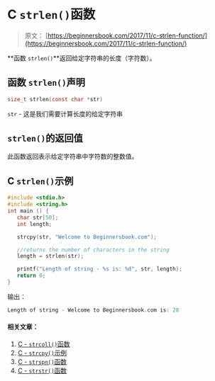 # C `strlen()`函数

> 原文： [https://beginnersbook.com/2017/11/c-strlen-function/](https://beginnersbook.com/2017/11/c-strlen-function/)

**函数 `strlen()`**返回给定字符串的长度（字符数）。

## 函数 `strlen()`声明

```c
size_t strlen(const char *str)
```

`str` - 这是我们需要计算长度的给定字符串

## `strlen()`的返回值

此函数返回表示给定字符串中字符数的整数值。

## C `strlen()`示例

```c
#include <stdio.h>
#include <string.h>
int main () {
   char str[50]; 
   int length;

   strcpy(str, "Welcome to Beginnersbook.com");

   //returns the number of characters in the string 
   length = strlen(str);

   printf("Length of string - %s is: %d", str, length);
   return 0;
}
```

输出：

```c
Length of string - Welcome to Beginnersbook.com is: 28
```

#### 相关文章：

1.  [C - `strcoll()`函数](https://beginnersbook.com/2017/11/c-strcoll-function/)
2.  [C - `strcpy()`示例](https://beginnersbook.com/2017/11/c-strcpy-function/)
3.  [C - `strspn()`函数](https://beginnersbook.com/2017/11/c-strspn-function/)
4.  [C - `strstr()`函数](https://beginnersbook.com/2017/11/c-strstr-function/)